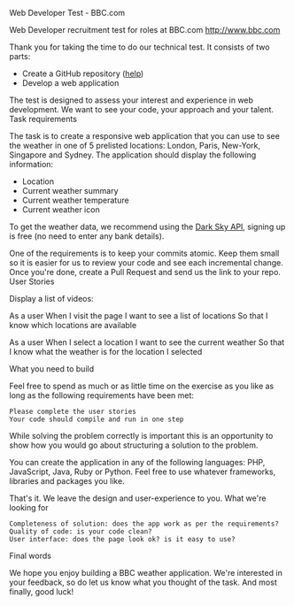 Web Developer Test - BBC.com

Web Developer recruitment test for roles at BBC.com http://www.bbc.com

Thank you for taking the time to do our technical test. It consists of two parts:

- Create a GitHub repository ([help](https://guides.github.com/activities/hello-world/0))
- Develop a web application

The test is designed to assess your interest and experience in web development. We want to see your code, your approach and your talent.
Task requirements

The task is to create a responsive web application that you can use to see the weather in one of 5 prelisted locations: London, Paris, New-York, Singapore and Sydney. The application should display the following information:

- Location
- Current weather summary
- Current weather temperature
- Current weather icon

To get the weather data, we recommend using the [Dark Sky API](https://darksky.net/dev/docs), signing up is free (no need to enter any bank details).

One of the requirements is to keep your commits atomic. Keep them small so it is easier for us to review your code and see each incremental change. Once you're done, create a Pull Request and send us the link to your repo.
User Stories

Display a list of videos:

  As a user
  When I visit the page
  I want to see a list of locations
  So that I know which locations are available
  
  As a user
  When I select a location
  I want to see the current weather
  So that I know what the weather is for the location I selected

What you need to build

Feel free to spend as much or as little time on the exercise as you like as long as the following requirements have been met:

    Please complete the user stories
    Your code should compile and run in one step

While solving the problem correctly is important this is an opportunity to show how you would go about structuring a solution to the problem.

You can create the application in any of the following languages: PHP, JavaScript, Java, Ruby or Python. Feel free to use whatever frameworks, libraries and packages you like.

That's it. We leave the design and user-experience to you.
What we're looking for

    Completeness of solution: does the app work as per the requirements?
    Quality of code: is your code clean?
    User interface: does the page look ok? is it easy to use?

Final words

We hope you enjoy building a BBC weather application. We're interested in your feedback, so do let us know what you thought of the task. And most finally, good luck!
